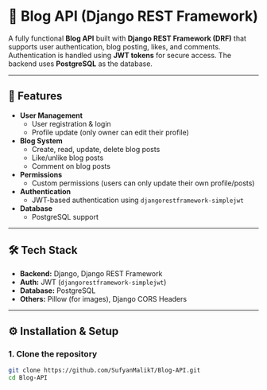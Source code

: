 # 📝 Blog API (Django REST Framework)

A fully functional **Blog API** built with **Django REST Framework (DRF)** that supports user authentication, blog posting, likes, and comments. Authentication is handled using **JWT tokens** for secure access. The backend uses **PostgreSQL** as the database.  

---

## 🚀 Features
- **User Management**
  - User registration & login
  - Profile update (only owner can edit their profile)
- **Blog System**
  - Create, read, update, delete blog posts
  - Like/unlike blog posts
  - Comment on blog posts
- **Permissions**
  - Custom permissions (users can only update their own profile/posts)
- **Authentication**
  - JWT-based authentication using `djangorestframework-simplejwt`
- **Database**
  - PostgreSQL support

---

## 🛠 Tech Stack
- **Backend:** Django, Django REST Framework  
- **Auth:** JWT (`djangorestframework-simplejwt`)  
- **Database:** PostgreSQL  
- **Others:** Pillow (for images), Django CORS Headers  

---

## ⚙️ Installation & Setup

### 1. Clone the repository
```bash
git clone https://github.com/SufyanMalikT/Blog-API.git
cd Blog-API

